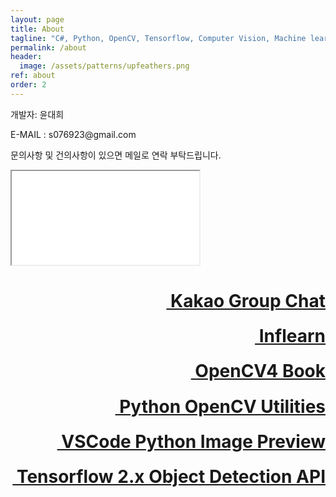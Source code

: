 ```yaml
---
layout: page
title: About
tagline: "C#, Python, OpenCV, Tensorflow, Computer Vision, Machine learning, etc."
permalink: /about
header:
  image: /assets/patterns/upfeathers.png
ref: about
order: 2
---
```


<p class="about_name">개발자: 윤대희</p>

<p class="about_mail">E-MAIL : s076923@gmail.com</p>

<p class="about_text">문의사항 및 건의사항이 있으면 메일로 연락 부탁드립니다.</p>

<iframe src="spaceship.html" class="about_iframe"></iframe>

<h1><a href="https://open.kakao.com/o/gqW5YRE" class="fas fa-comment-dots" style="float:right;">&nbsp;Kakao Group Chat</a></h1>
<br>
<h1><a href="https://www.inflearn.com/course/c-opencv/" class="fas fa-leaf" style="float:right;">&nbsp;Inflearn</a></h1>
<br>
<h1><a href="https://wikibook.co.kr/opencv4-rev/" class="fas fa-book" style="float:right;">&nbsp;OpenCV4 Book</a></h1>
<br>
<h1><a href="https://pypi.org/project/python-opencv-utils/" class="fas fa-code" style="float:right;">&nbsp;Python OpenCV Utilities</a></h1>
<br>
<h1><a href="https://marketplace.visualstudio.com/items?itemName=076923.python-image-preview" class="fas fa-images" style="float:right;">&nbsp;VSCode Python Image Preview</a></h1>
<br>
<h1><a href="https://github.com/076923/Tensorflow-2.0-Object-Detection-API" class="fas fa-object-ungroup" style="float:right;">&nbsp;Tensorflow 2.x Object Detection API</a></h1>
<br>